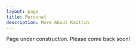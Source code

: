 ```yaml
---
layout: page
title: Personal
description: More About Kaitlin
---
```


Page under construction. Please come back soon!
